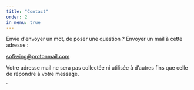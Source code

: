 ```yaml
---
title: "Contact"
order: 2
in_menu: true
---
```

Envie d'envoyer un mot, de poser une question ? Envoyer un mail à cette adresse : 

[sofiwing@protonmail.com](mailto:sofiwing@protonmail.com)

Votre adresse mail ne sera pas collectée ni utilisée à d’autres fins que celle de répondre à votre message.

` 
